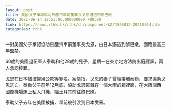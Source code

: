 ```yaml
---
layout: post
title: 美國父子承認協助日產汽車前董事長戈恩潛逃到黎巴嫩
date: 2021-06-14 19:51:06.000000000 +08:00
link: https://news.rthk.hk/rthk/ch/component/k2/1595812-20210614.htm
categories: rthk
---
```


一對美國父子承認協助日產汽車前董事長戈恩，由日本潛逃到黎巴嫩，面臨最高三年監禁。

60歲的美國退伍軍人泰勒和他28歲的兒子，星期一在東京地方法院出庭應訊，兩人承認控罪。

戈恩在日本被控挪用公款等罪名。案情指，戈恩的妻子曾經接觸泰勒，要求協助戈恩逃亡。泰勒父子前年12月底，協助戈恩匿藏在一個大型的箱裡面，在大阪關西國際機場運上私人飛機，經土耳其前往黎巴嫩。

泰勒父子去年在美國被捕，早前被引渡到日本受審。
